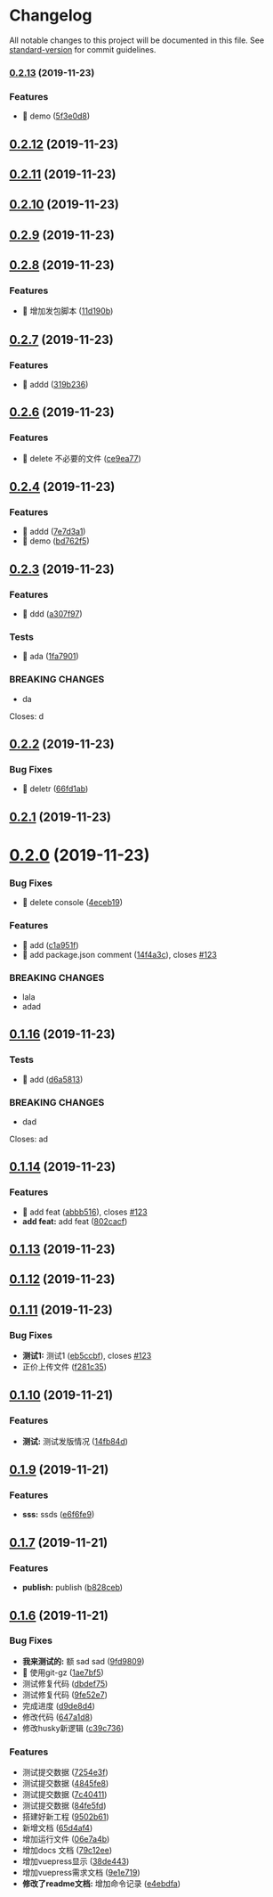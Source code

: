 # Changelog

All notable changes to this project will be documented in this file. See [standard-version](https://github.com/conventional-changelog/standard-version) for commit guidelines.

### [0.2.13](https://github.com/hpstream/ts-axios/compare/v0.2.12...v0.2.13) (2019-11-23)


### Features

* 🎸 demo ([5f3e0d8](https://github.com/hpstream/ts-axios/commit/5f3e0d814235ae84144086bfaf7357f2bdc3b110))

<a name="0.2.12"></a>
## [0.2.12](https://github.com/hpstream/ts-axios/compare/v0.2.11...v0.2.12) (2019-11-23)



<a name="0.2.11"></a>
## [0.2.11](https://github.com/hpstream/ts-axios/compare/v0.2.10...v0.2.11) (2019-11-23)



<a name="0.2.10"></a>
## [0.2.10](https://github.com/hpstream/ts-axios/compare/v0.2.9...v0.2.10) (2019-11-23)



<a name="0.2.9"></a>
## [0.2.9](https://github.com/hpstream/ts-axios/compare/v0.2.8...v0.2.9) (2019-11-23)



<a name="0.2.8"></a>
## [0.2.8](https://github.com/hpstream/ts-axios/compare/v0.2.7...v0.2.8) (2019-11-23)


### Features

* 🎸 增加发包脚本 ([11d190b](https://github.com/hpstream/ts-axios/commit/11d190b))



<a name="0.2.7"></a>
## [0.2.7](https://github.com/hpstream/ts-axios/compare/v0.2.6...v0.2.7) (2019-11-23)


### Features

* 🎸 addd ([319b236](https://github.com/hpstream/ts-axios/commit/319b236))



<a name="0.2.6"></a>
## [0.2.6](https://github.com/hpstream/ts-axios/compare/v0.2.4...v0.2.6) (2019-11-23)


### Features

* 🎸 delete 不必要的文件 ([ce9ea77](https://github.com/hpstream/ts-axios/commit/ce9ea77))



<a name="0.2.4"></a>
## [0.2.4](https://github.com/hpstream/ts-axios/compare/v0.2.3...v0.2.4) (2019-11-23)


### Features

* 🎸 addd ([7e7d3a1](https://github.com/hpstream/ts-axios/commit/7e7d3a1))
* 🎸 demo ([bd762f5](https://github.com/hpstream/ts-axios/commit/bd762f5))



<a name="0.2.3"></a>
## [0.2.3](https://github.com/hpstream/ts-axios/compare/v0.2.2...v0.2.3) (2019-11-23)


### Features

* 🎸 ddd ([a307f97](https://github.com/hpstream/ts-axios/commit/a307f97))


### Tests

* 💍 ada ([1fa7901](https://github.com/hpstream/ts-axios/commit/1fa7901))


### BREAKING CHANGES

* da

Closes: d



<a name="0.2.2"></a>
## [0.2.2](https://github.com/hpstream/ts-axios/compare/v0.2.1...v0.2.2) (2019-11-23)


### Bug Fixes

* 🐛 deletr ([66fd1ab](https://github.com/hpstream/ts-axios/commit/66fd1ab))



<a name="0.2.1"></a>
## [0.2.1](https://github.com/hpstream/ts-axios/compare/v0.2.0...v0.2.1) (2019-11-23)



<a name="0.2.0"></a>
# [0.2.0](https://github.com/hpstream/ts-axios/compare/0.1.16...v0.2.0) (2019-11-23)


### Bug Fixes

* 🐛 delete console ([4eceb19](https://github.com/hpstream/ts-axios/commit/4eceb19))


### Features

* 🎸 add ([c1a951f](https://github.com/hpstream/ts-axios/commit/c1a951f))
* 🎸 add package.json comment ([14f4a3c](https://github.com/hpstream/ts-axios/commit/14f4a3c)), closes [#123](https://github.com/hpstream/ts-axios/issues/123)


### BREAKING CHANGES

* lala
* adad



<a name="0.1.16"></a>
## [0.1.16](https://github.com/hpstream/ts-axios/compare/v0.1.14...0.1.16) (2019-11-23)


### Tests

* 💍 add ([d6a5813](https://github.com/hpstream/ts-axios/commit/d6a5813))


### BREAKING CHANGES

* dad

Closes: ad



<a name="0.1.14"></a>
## [0.1.14](https://github.com/hpstream/ts-axios/compare/v0.1.13...v0.1.14) (2019-11-23)


### Features

* 🎸 add feat ([abbb516](https://github.com/hpstream/ts-axios/commit/abbb516)), closes [#123](https://github.com/hpstream/ts-axios/issues/123)
* **add feat:** add feat ([802cacf](https://github.com/hpstream/ts-axios/commit/802cacf))



<a name="0.1.13"></a>
## [0.1.13](https://github.com/hpstream/ts-axios/compare/v0.1.12...v0.1.13) (2019-11-23)



<a name="0.1.12"></a>
## [0.1.12](https://github.com/hpstream/ts-axios/compare/v0.1.11...v0.1.12) (2019-11-23)



<a name="0.1.11"></a>
## [0.1.11](https://github.com/hpstream/ts-axios/compare/0.1.11...v0.1.11) (2019-11-23)


### Bug Fixes

* **测试1:** 测试1 ([eb5ccbf](https://github.com/hpstream/ts-axios/commit/eb5ccbf)), closes [#123](https://github.com/hpstream/ts-axios/issues/123)
* 正价上传文件 ([f281c35](https://github.com/hpstream/ts-axios/commit/f281c35))



<a name="0.1.10"></a>
## [0.1.10](https://github.com/hpstream/ts-axios/compare/0.1.9...0.1.10) (2019-11-21)


### Features

* **测试:** 测试发版情况 ([14fb84d](https://github.com/hpstream/ts-axios/commit/14fb84d))



<a name="0.1.9"></a>
## [0.1.9](https://github.com/hpstream/ts-axios/compare/v0.1.7...0.1.9) (2019-11-21)


### Features

* **sss:** ssds ([e6f6fe9](https://github.com/hpstream/ts-axios/commit/e6f6fe9))



<a name="0.1.7"></a>
## [0.1.7](https://github.com/hpstream/ts-axios/compare/0.1.8...v0.1.7) (2019-11-21)


### Features

* **publish:** publish ([b828ceb](https://github.com/hpstream/ts-axios/commit/b828ceb))



<a name="0.1.6"></a>
## [0.1.6](https://github.com/hpstream/ts-axios/compare/0.1.6...v0.1.6) (2019-11-21)


### Bug Fixes

* **我来测试的:** 额 sad sad ([9fd9809](https://github.com/hpstream/ts-axios/commit/9fd9809))
* 🐛 使用git-gz ([1ae7bf5](https://github.com/hpstream/ts-axios/commit/1ae7bf5))
* 测试修复代码 ([dbdef75](https://github.com/hpstream/ts-axios/commit/dbdef75))
* 测试修复代码 ([9fe52e7](https://github.com/hpstream/ts-axios/commit/9fe52e7))
* 完成进度 ([d9de8d4](https://github.com/hpstream/ts-axios/commit/d9de8d4))
* 修改代码 ([647a1d8](https://github.com/hpstream/ts-axios/commit/647a1d8))
* 修改husky新逻辑 ([c39c736](https://github.com/hpstream/ts-axios/commit/c39c736))


### Features

* 测试提交数据 ([7254e3f](https://github.com/hpstream/ts-axios/commit/7254e3f))
* 测试提交数据 ([4845fe8](https://github.com/hpstream/ts-axios/commit/4845fe8))
* 测试提交数据 ([7c40411](https://github.com/hpstream/ts-axios/commit/7c40411))
* 测试提交数据 ([84fe5fd](https://github.com/hpstream/ts-axios/commit/84fe5fd))
* 搭建好新工程 ([9502b61](https://github.com/hpstream/ts-axios/commit/9502b61))
* 新增文档 ([65d4af4](https://github.com/hpstream/ts-axios/commit/65d4af4))
* 增加运行文件 ([06e7a4b](https://github.com/hpstream/ts-axios/commit/06e7a4b))
* 增加docs 文档 ([79c12ee](https://github.com/hpstream/ts-axios/commit/79c12ee))
* 增加vuepress显示 ([38de443](https://github.com/hpstream/ts-axios/commit/38de443))
* 增加vuepress需求文档 ([9e1e719](https://github.com/hpstream/ts-axios/commit/9e1e719))
* **修改了readme文档:** 增加命令记录 ([e4ebdfa](https://github.com/hpstream/ts-axios/commit/e4ebdfa))
